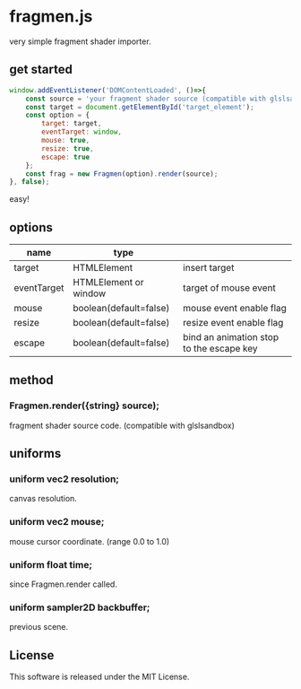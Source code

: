 # fragmen.js

very simple fragment shader importer.

## get started

```javascript
window.addEventListener('DOMContentLoaded', ()=>{
    const source = 'your fragment shader source (compatible with glslsandbox)';
    const target = document.getElementById('target_element');
    const option = {
        target: target,
        eventTarget: window,
        mouse: true,
        resize: true,
        escape: true
    };
    const frag = new Fragmen(option).render(source);
}, false);
```

easy!

## options

| name        | type                   |                                          |
|-------------|------------------------|------------------------------------------|
| target      | HTMLElement            | insert target                            |
| eventTarget | HTMLElement or window  | target of mouse event                    |
| mouse       | boolean(default=false) | mouse event enable flag                  |
| resize      | boolean(default=false) | resize event enable flag                 |
| escape      | boolean(default=false) | bind an animation stop to the escape key |

## method

### Fragmen.render({string} source);

fragment shader source code. (compatible with glslsandbox)

## uniforms

### uniform vec2 resolution;

canvas resolution.

### uniform vec2 mouse;

mouse cursor coordinate. (range 0.0 to 1.0)

### uniform float time;

since Fragmen.render called.

### uniform sampler2D backbuffer;

previous scene.


## License

This software is released under the MIT License.

